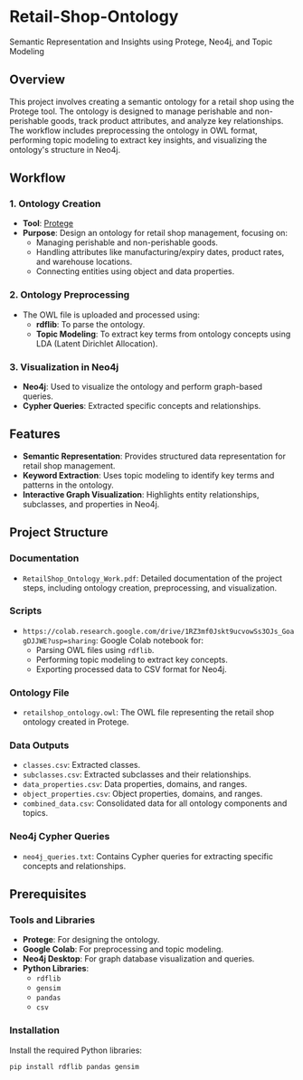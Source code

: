 # Retail-Shop-Ontology
Semantic Representation and Insights using Protege, Neo4j, and Topic Modeling

## Overview
This project involves creating a semantic ontology for a retail shop using the Protege tool. The ontology is designed to manage perishable and non-perishable goods, track product attributes, and analyze key relationships. The workflow includes preprocessing the ontology in OWL format, performing topic modeling to extract key insights, and visualizing the ontology's structure in Neo4j.

## Workflow
### 1. **Ontology Creation**
- **Tool**: [Protege](https://protege.stanford.edu/)
- **Purpose**: Design an ontology for retail shop management, focusing on:
  - Managing perishable and non-perishable goods.
  - Handling attributes like manufacturing/expiry dates, product rates, and warehouse locations.
  - Connecting entities using object and data properties.

### 2. **Ontology Preprocessing**
- The OWL file is uploaded and processed using:
  - **rdflib**: To parse the ontology.
  - **Topic Modeling**: To extract key terms from ontology concepts using LDA (Latent Dirichlet Allocation).

### 3. **Visualization in Neo4j**
- **Neo4j**: Used to visualize the ontology and perform graph-based queries.
- **Cypher Queries**: Extracted specific concepts and relationships.

## Features
- **Semantic Representation**: Provides structured data representation for retail shop management.
- **Keyword Extraction**: Uses topic modeling to identify key terms and patterns in the ontology.
- **Interactive Graph Visualization**: Highlights entity relationships, subclasses, and properties in Neo4j.

## Project Structure
### Documentation
- `RetailShop_Ontology_Work.pdf`: Detailed documentation of the project steps, including ontology creation, preprocessing, and visualization.

### Scripts
- `https://colab.research.google.com/drive/1RZ3mf0Jskt9ucvowSs3OJs_GoagDJJWE?usp=sharing`: Google Colab notebook for:
  - Parsing OWL files using `rdflib`.
  - Performing topic modeling to extract key concepts.
  - Exporting processed data to CSV format for Neo4j.

### Ontology File
- `retailshop_ontology.owl`: The OWL file representing the retail shop ontology created in Protege.

### Data Outputs
- `classes.csv`: Extracted classes.
- `subclasses.csv`: Extracted subclasses and their relationships.
- `data_properties.csv`: Data properties, domains, and ranges.
- `object_properties.csv`: Object properties, domains, and ranges.
- `combined_data.csv`: Consolidated data for all ontology components and topics.

### Neo4j Cypher Queries
- `neo4j_queries.txt`: Contains Cypher queries for extracting specific concepts and relationships.

## Prerequisites
### Tools and Libraries
- **Protege**: For designing the ontology.
- **Google Colab**: For preprocessing and topic modeling.
- **Neo4j Desktop**: For graph database visualization and queries.
- **Python Libraries**:
  - `rdflib`
  - `gensim`
  - `pandas`
  - `csv`

### Installation
Install the required Python libraries:
```bash
pip install rdflib pandas gensim
